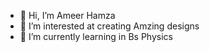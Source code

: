 - 👋 Hi, I’m Ameer Hamza
- 👀 I’m interested at creating Amzing designs
- 🌱 I’m currently learning in Bs Physics
